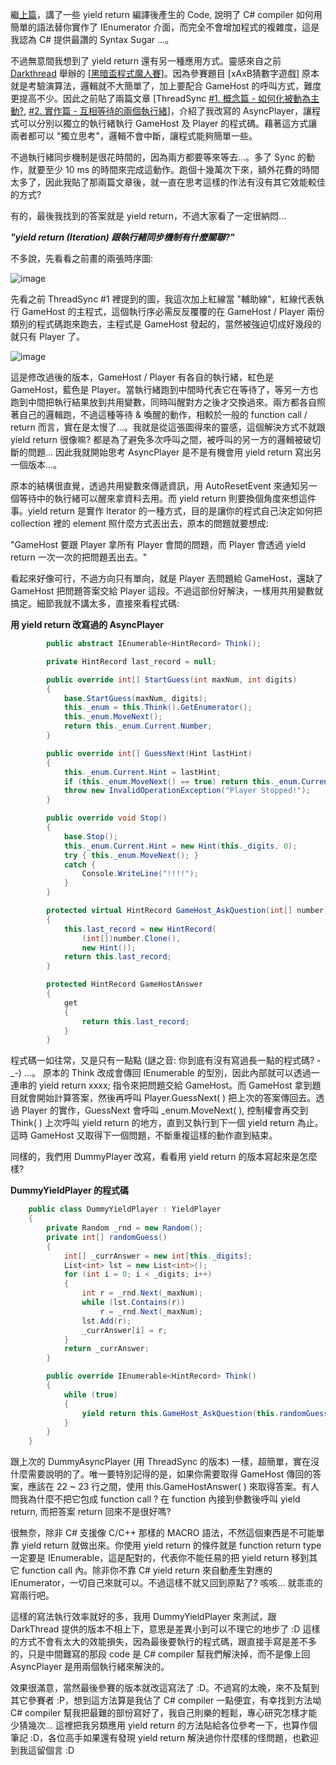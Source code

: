 繼[上篇](/post/C-yield-return-1-How-It-Work-.aspx)，講了一些 yield return 編譯後產生的 Code, 說明了 C# compiler 如何用簡單的語法替你實作了 IEnumerator 介面，而完全不會增加程式的複雜度，這是我認為 C# 提供最讚的 Syntax Sugar ...。

不過無意間我想到了 yield return 還有另一種應用方式。靈感來自之前 [Darkthread](http://blog.darkthread.net/) 舉辦的 [[黑暗盃程式魔人賽](http://blog.darkthread.net/blogs/darkthreadtw/archive/2008/09/02/coding-for-fun-contest-start.aspx)]。因為參賽題目 [xAxB猜數字遊戲] 原本就是考驗演算法，邏輯就不大簡單了，加上要配合 GameHost 的呼叫方式，難度更提高不少。因此之前貼了兩篇文章 [ThreadSync [#1. 概念篇 - 如何化被動為主動?](/post/Thread-Sync-1-e6a682e5bfb5e7af87-e5a682e4bd95e58c96e8a2abe58b95e782bae4b8bbe58b95.aspx), [#2. 實作篇 - 互相等待的兩個執行緒](/post/Thread-Sync-2-e5afa6e4bd9ce7af87-e4ba92e79bb8e7ad89e5be85e79a84e585a9e5808be59fb7e8a18ce7b792.aspx)]，介紹了我改寫的 AsyncPlayer，讓程式可以分別以獨立的執行緒執行 GameHost 及 Player 的程式碼。藉著這方式讓兩者都可以 "獨立思考"，邏輯不會中斷，讓程式能夠簡單一些。

不過執行緒同步機制是很花時間的，因為兩方都要等來等去...。多了 Sync 的動作，就要至少 10 ms 的時間來完成這動作。跑個十幾萬次下來，額外花費的時間太多了，因此我貼了那兩篇文章後，就一直在思考這樣的作法有沒有其它效能較佳的方式?

有的，最後我找到的答案就是 yield return，不過大家看了一定很納悶...

**_"yield return (Iteration) 跟執行緒同步機制有什麼關聯?"_**

不多說，先看看之前畫的兩張時序圖:

![image](/images/2008-09-22-csharp-yield-return-2-alternative-application-thread-sync-replacement/image_6.png)

先看之前 ThreadSync #1 裡提到的圖，我這次加上紅線當 "輔助線"，紅線代表執行 GameHost 的主程式，這個執行序必需反反覆覆的在 GameHost / Player 兩份類別的程式碼跑來跑去，主程式是 GameHost 發起的，當然被強迫切成好幾段的就只有 Player 了。

![image](/images/2008-09-22-csharp-yield-return-2-alternative-application-thread-sync-replacement/image_5.png)

這是修改過後的版本，GameHost / Player 有各自的執行緒，紅色是 GameHost，藍色是 Player。當執行緒跑到中間時代表它在等待了，等另一方也跑到中間把執行結果放到共用變數，同時叫醒對方之後才交換過來。兩方都各自照著自己的邏輯跑，不過這種等待 & 喚醒的動作，相較於一般的 function call / return 而言，實在是太慢了...。我就是從這張圖得來的靈感，這個解決方式不就跟 yield return 很像嘛? 都是為了避免多次呼叫之間，被呼叫的另一方的邏輯被破切斷的問題... 因此我就開始思考 AsyncPlayer 是不是有機會用 yield return 寫出另一個版本...。

原本的結構很直覺，透過共用變數來傳遞資訊，用 AutoResetEvent 來通知另一個等待中的執行緒可以醒來拿資料去用。而 yield return 則要換個角度來想這件事。yield return 是實作 Iterator 的一種方式，目的是讓你的程式自己決定如何把 collection 裡的 element 照什麼方式丟出去，原本的問題就要想成:

"GameHost 要跟 Player 拿所有 Player 會問的問題，而 Player 會透過 yield return 一次一次的把問題丟出去。"

看起來好像可行，不過方向只有單向，就是 Player 丟問題給 GameHost，還缺了 GameHost 把問題答案交給 Player 這段。不過這部份好解決，一樣用共用變數就搞定。細節我就不講太多，直接來看程式碼:

**用 yield return 改寫過的 AsyncPlayer**
```csharp
        public abstract IEnumerable<HintRecord> Think();

        private HintRecord last_record = null;

        public override int[] StartGuess(int maxNum, int digits)
        {
            base.StartGuess(maxNum, digits);
            this._enum = this.Think().GetEnumerator();
            this._enum.MoveNext();
            return this._enum.Current.Number;
        }

        public override int[] GuessNext(Hint lastHint)
        {
            this._enum.Current.Hint = lastHint;
            if (this._enum.MoveNext() == true) return this._enum.Current.Number;
            throw new InvalidOperationException("Player Stopped!");
        }

        public override void Stop()
        {
            base.Stop();
            this._enum.Current.Hint = new Hint(this._digits, 0);
            try { this._enum.MoveNext(); }
            catch {
                Console.WriteLine("!!!!");
            }
        }

        protected virtual HintRecord GameHost_AskQuestion(int[] number)
        {
            this.last_record = new HintRecord(
                (int[])number.Clone(),
                new Hint());
            return this.last_record;
        }

        protected HintRecord GameHostAnswer
        {
            get
            {
                return this.last_record;
            }
        }
```

程式碼一如往常，又是只有一點點 (謎之音: 你到底有沒有寫過長一點的程式碼? -_-) ...。 原本的 Think 改成會傳回 IEnumerable<HintRecord> 的型別，因此內部就可以透過一連串的 yield return xxxx; 指令來把問題交給 GameHost。而 GameHost 拿到題目就會開始計算答案，然後再呼叫 Player.GuessNext( ) 把上次的答案傳回去。透過 Player 的實作，GuessNext 會呼叫 _enum.MoveNext( ), 控制權會再交到 Think( ) 上次呼叫 yield return 的地方，直到又執行到下一個 yield return 為止。這時 GameHost 又取得下一個問題，不斷重複這樣的動作直到結束。

同樣的，我們用 DummyPlayer 改寫，看看用 yield return 的版本寫起來是怎麼樣?

**DummyYieldPlayer 的程式碼**
```csharp
    public class DummyYieldPlayer : YieldPlayer
    {
        private Random _rnd = new Random();
        private int[] randomGuess()
        {
            int[] _currAnswer = new int[this._digits];
            List<int> lst = new List<int>();
            for (int i = 0; i < _digits; i++)
            {
                int r = _rnd.Next(_maxNum);
                while (lst.Contains(r))
                    r = _rnd.Next(_maxNum);
                lst.Add(r);
                _currAnswer[i] = r;
            }
            return _currAnswer;
        }

        public override IEnumerable<HintRecord> Think()
        {
            while (true)
            {
                yield return this.GameHost_AskQuestion(this.randomGuess());
            }
        }
    }
```

跟上次的 DummyAsyncPlayer (用 ThreadSync 的版本) 一樣，超簡單，實在沒什麼需要說明的了。唯一要特別記得的是，如果你需要取得 GameHost 傳回的答案，應該在 22 ~ 23 行之間，使用 this.GameHostAnswer( ) 來取得答案。有人問我為什麼不把它包成 function call ? 在 function 內接到參數後呼叫 yield return, 而把答案 return 回來不是很好嗎?

很無奈，除非 C# 支援像 C/C++ 那樣的 MACRO 語法，不然這個東西是不可能單靠 yield return 就做出來。你使用 yield return 的條件就是 function return type 一定要是 IEnumerable<T>，這是配對的，代表你不能任易的把 yield return 移到其它 function call 內。除非你不靠 C# yield return 來自動產生對應的 IEnumerator，一切自己來就可以。不過這樣不就又回到原點了? 咳咳... 就乖乖的寫兩行吧。

這樣的寫法執行效率就好的多，我用 DummyYieldPlayer 來測試，跟 DarkThread 提供的版本不相上下，意思是差異小到可以不理它的地步了 :D 這樣的方式不會有太大的效能損失，因為最後要執行的程式碼，跟直接手寫是差不多的，只是中間難寫的那段 code 是 C# compiler 幫我們解決掉，而不是像上回 AsyncPlayer 是用兩個執行緒來解決的。

效果很滿意，當然最後參賽的版本就改這寫法了 :D。不過寫的太晚，來不及幫到其它參賽者 :P，想到這方法算是我佔了 C# compiler 一點便宜，有幸找到方法坳 C# compiler 幫我把最難的部份寫好了，我自己則樂的輕鬆，專心研究怎樣才能少猜幾次... 這裡把我另類應用 yield return 的方法貼給各位參考一下，也算作個筆記 :D，各位高手如果還有發現 yield return 解決過你什麼樣的怪問題，也歡迎到我這留個言 :D